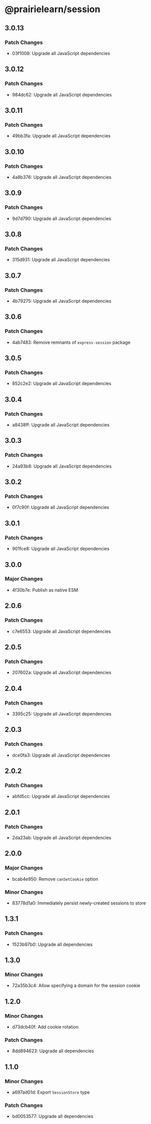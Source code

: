 # @prairielearn/session

## 3.0.13

### Patch Changes

- 03f1008: Upgrade all JavaScript dependencies

## 3.0.12

### Patch Changes

- 984dc62: Upgrade all JavaScript dependencies

## 3.0.11

### Patch Changes

- 49bb3fa: Upgrade all JavaScript dependencies

## 3.0.10

### Patch Changes

- 4a8b376: Upgrade all JavaScript dependencies

## 3.0.9

### Patch Changes

- 9d7d790: Upgrade all JavaScript dependencies

## 3.0.8

### Patch Changes

- 315d931: Upgrade all JavaScript dependencies

## 3.0.7

### Patch Changes

- 4b79275: Upgrade all JavaScript dependencies

## 3.0.6

### Patch Changes

- 4ab7483: Remove remnants of `express-session` package

## 3.0.5

### Patch Changes

- 852c2e2: Upgrade all JavaScript dependencies

## 3.0.4

### Patch Changes

- a8438ff: Upgrade all JavaScript dependencies

## 3.0.3

### Patch Changes

- 24a93b8: Upgrade all JavaScript dependencies

## 3.0.2

### Patch Changes

- 0f7c90f: Upgrade all JavaScript dependencies

## 3.0.1

### Patch Changes

- 901fce8: Upgrade all JavaScript dependencies

## 3.0.0

### Major Changes

- 4f30b7e: Publish as native ESM

## 2.0.6

### Patch Changes

- c7e6553: Upgrade all JavaScript dependencies

## 2.0.5

### Patch Changes

- 207602a: Upgrade all JavaScript dependencies

## 2.0.4

### Patch Changes

- 3395c25: Upgrade all JavaScript dependencies

## 2.0.3

### Patch Changes

- dce0fa3: Upgrade all JavaScript dependencies

## 2.0.2

### Patch Changes

- abfd5cc: Upgrade all JavaScript dependencies

## 2.0.1

### Patch Changes

- 2da23ab: Upgrade all JavaScript dependencies

## 2.0.0

### Major Changes

- bcab4e950: Remove `canSetCookie` option

### Minor Changes

- 83778d1a0: Immediately persist newly-created sessions to store

## 1.3.1

### Patch Changes

- 1523b97b0: Upgrade all dependencies

## 1.3.0

### Minor Changes

- 72a35b3c4: Allow specifying a domain for the session cookie

## 1.2.0

### Minor Changes

- d73dcb40f: Add cookie rotation

### Patch Changes

- 8dd894623: Upgrade all dependencies

## 1.1.0

### Minor Changes

- a697ad01d: Export `SessionStore` type

### Patch Changes

- bd0053577: Upgrade all dependencies

